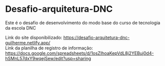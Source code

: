 # Desafio-arquitetura-DNC
Este é o desafio de desenvolvimento do modo base do curso de tecnologia da escola DNC 

Link do site disponibilizado: https://desafio-arquitetura-dnc-guilherme.netlify.app/ <br>
Link da planilha de registro de informação: https://docs.google.com/spreadsheets/d/1osZIhoaKepVdL8j2YEBuj0d4-hSMnL57dxY9wqejSew/edit?usp=sharing
